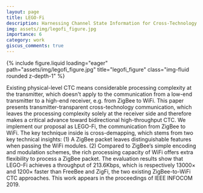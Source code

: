```yaml
---
layout: page
title: LEGO-Fi
description: Harnessing Channel State Information for Cross-Technology Communication.
img: assets/img/legofi_figure.jpg
importance: 6
category: work
giscus_comments: true
---
```


<div class="row">
    <div class="col-sm mt-3 mt-md-0">
        {% include figure.liquid loading="eager" path="assets/img/legofi_figure.jpg" title="legofi_figure" class="img-fluid rounded z-depth-1" %}
    </div>
</div>

Existing physical-level CTC means considerable processing complexity at the transmitter, which doesn't apply to the communication from a low-end transmitter to a high-end receiver, e.g. from ZigBee to WiFi. This paper presents transmitter-transparent cross-technology communication, which leaves the processing complexity solely at the receiver side and therefore makes a critical advance toward bidirectional high-throughput CTC. We implement our proposal as LEGO-Fi, the communication from ZigBee to WiFi. The key technique inside is cross-demapping, which stems from two key technical insights: (1) A ZigBee packet leaves distinguishable features when passing the WiFi modules. (2) Compared to ZigBee’s simple encoding and modulation schemes, the rich processing capacity of WiFi offers extra flexibility to process a ZigBee packet. The evaluation results show that LEGO-Fi achieves a throughput of 213.6Kbps, which is respectively 13000× and 1200× faster than FreeBee and ZigFi, the two existing ZigBee-to-WiFi CTC approaches. This work appears in the proceedings of IEEE INFOCOM 2019.


